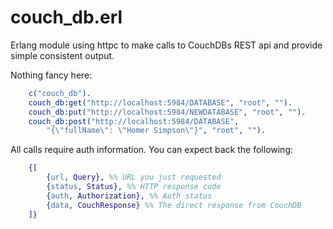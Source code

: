 couch_db.erl
=======

Erlang module using httpc to make calls to CouchDBs REST api and provide simple consistent output. 

Nothing fancy here:

```erlang
	c("couch_db").
	couch_db:get("http://localhost:5984/DATABASE", "root", "").
	couch_db:put("http://localhost:5984/NEWDATABASE", "root", "").
	couch_db:post("http://localhost:5984/DATABASE", 
		"{\"fullName\": \"Homer Simpson\"}", "root", "").
```

All calls require auth information. You can expect back the following:

```erlang
	{[
		{url, Query}, %% URL you just requested
		{status, Status}, %% HTTP response code
		{auth, Authorization}, %% Auth status
		{data, CouchResponse} %% The direct response from CouchDB
	]}
```
